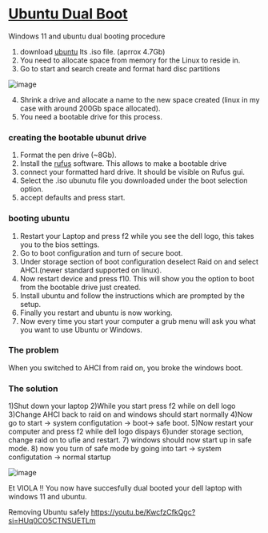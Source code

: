 # [Ubuntu Dual Boot](https://youtu.be/uqZIp4ay-3s?si=hGYDFGRALi4ozBev)
Windows 11 and ubuntu dual booting procedure 

1) download [ubuntu](https://ubuntu.com/download/desktop) lts .iso file. (aprrox 4.7Gb)
2) You need to allocate space from memory for the Linux to reside in.
3) Go to start and search create and format hard disc partitions
   
 ![image](https://github.com/manavshah-28/dellInspiron7572_ubuuntu_dualboot/assets/82638448/ee8ce437-2d88-4d85-a735-d5bec529a535)

 4) Shrink a drive and allocate a name to the new space created (linux in my case with around 200Gb space allocated).
 5) You need a bootable drive for this process.

### creating the bootable ubunut drive
 1) Format the pen drive (~8Gb).
 2) Install the [rufus](https://rufus.ie/en/) software. This allows to make a bootable drive
 3) connect your formatted hard drive. It should be visible on Rufus gui.
 4) Select the .iso ubunutu file you downloaded under the boot selection option.
 5) accept defaults and press start.

### booting ubuntu 
 1) Restart your Laptop and press f2 while you see the dell logo, this takes you to the bios settings.
 2) Go to boot configuration and turn of secure boot.
 3) Under storage section of boot configuration deselect Raid on and select AHCI.(newer standard supported on linux).
 4) Now restart device and press f10. This will show you the option to boot from the bootable drive just created.
 5) Install ubuntu and follow the instructions which are prompted by the setup.
 6) Finally you restart and ubuntu is now working.
 7) Now every time you start your computer a grub menu will ask you what you want to use Ubuntu or Windows.

### The problem
When you switched to AHCI from raid on, you broke the windows boot. 

### The solution
1)Shut down your laptop
2)While you start press f2 while on dell logo 
3)Change AHCI back to raid on and windows should start normally
4)Now go to start -> system configutation -> boot-> safe boot.
5)Now restart your computer and press f2 while dell logo dispays
6)under storage section, change raid on to ufie and restart.
7) windows should now start up in safe mode. 
8) now you turn of safe mode by going into tart -> system configutation -> normal startup

![image](https://github.com/manavshah-28/Ubuntu_Dual_Boot/assets/82638448/b864860f-b47b-4970-93c8-d03684eccec7)

Et VIOLA !!
You now have succesfully dual booted your dell laptop with windows 11 and ubuntu.


Removing Ubuntu safely 
https://youtu.be/KwcfzCfkQgc?si=HUq0CO5CTNSUETLm
    


